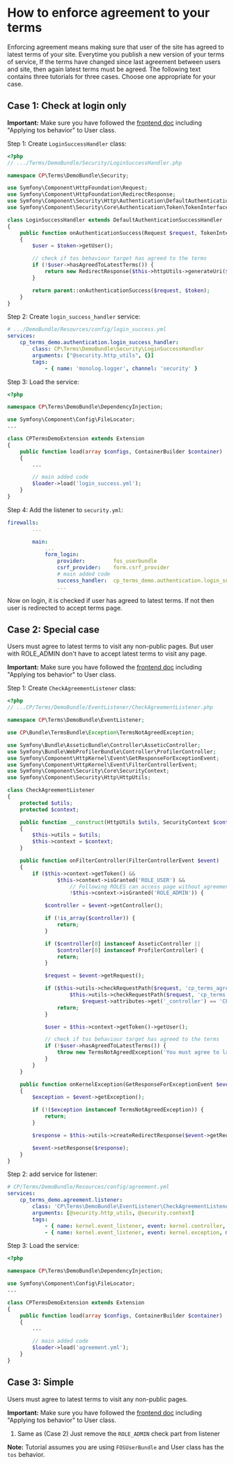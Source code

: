 How to enforce agreement to your terms
======================================

Enforcing agreement means making sure that user of the site has agreed to latest terms of your site. Everytime you publish a new version of your terms of service, If the terms have changed since last agreement between users and site, then again latest terms must be agreed. The following text contains three tutorials for three cases. Choose one appropriate for your case.

Case 1: Check at login only
---------------------------

**Important:** Make sure you have followed the [frontend doc](Resources/doc/frontend.md) including "Applying tos behavior" to User class.

Step 1: Create `LoginSuccessHandler` class:

```php
<?php
// .../Terms/DemoBundle/Security/LoginSuccessHandler.php

namespace CP\Terms\DemoBundle\Security;

use Symfony\Component\HttpFoundation\Request;
use Symfony\Component\HttpFoundation\RedirectResponse;
use Symfony\Component\Security\Http\Authentication\DefaultAuthenticationSuccessHandler;
use Symfony\Component\Security\Core\Authentication\Token\TokenInterface;

class LoginSuccessHandler extends DefaultAuthenticationSuccessHandler
{
    public function onAuthenticationSuccess(Request $request, TokenInterface $token)
    {
        $user = $token->getUser();

        // check if tos behaviour target has agreed to the terms
        if (!$user->hasAgreedToLatestTerms()) {
            return new RedirectResponse($this->httpUtils->generateUri($request, 'cp_terms_agree'));
        }

        return parent::onAuthenticationSuccess($request, $token);
    }
}

```

Step 2: Create `login_success_handler` service:

```yaml
# .../DemoBundle/Resources/config/login_success.yml
services:
    cp_terms_demo.authentication.login_success_handler:
        class: CP\Terms\DemoBundle\Security\LoginSuccessHandler
        arguments: ["@security.http_utils", {}]
        tags:
            - { name: 'monolog.logger', channel: 'security' }

```

Step 3: Load the service:

```php
<?php

namespace CP\Terms\DemoBundle\DependencyInjection;

use Symfony\Component\Config\FileLocator;
...

class CPTermsDemoExtension extends Extension
{
    public function load(array $configs, ContainerBuilder $container)
    {
        ...

        // main added code
        $loader->load('login_success.yml');
    }
}
```

Step 4: Add the listener to `security.yml`:

```yaml
firewalls:
        ...

        main:
            ...
            form_login:
                provider:         fos_userbundle
                csrf_provider:    form.csrf_provider
                # main added code
                success_handler:  cp_terms_demo.authentication.login_success_handler
                ...
```

Now on login, it is checked if user has agreed to latest terms. If not then user is redirected to accept terms page.

Case 2: Special case
--------------------

Users must agree to latest terms to visit any non-public pages. But user with ROLE_ADMIN don't have to accept latest terms to visit any page.

**Important:** Make sure you have followed the [frontend doc](Resources/doc/frontend.md) including "Applying tos behavior" to User class.

Step 1: Create `CheckAgreementListener` class:

```php
<?php
// ...CP/Terms/DemoBundle/EventListener/CheckAgreementListener.php

namespace CP\Terms\DemoBundle\EventListener;

use CP\Bundle\TermsBundle\Exception\TermsNotAgreedException;

use Symfony\Bundle\AsseticBundle\Controller\AsseticController;
use Symfony\Bundle\WebProfilerBundle\Controller\ProfilerController;
use Symfony\Component\HttpKernel\Event\GetResponseForExceptionEvent;
use Symfony\Component\HttpKernel\Event\FilterControllerEvent;
use Symfony\Component\Security\Core\SecurityContext;
use Symfony\Component\Security\Http\HttpUtils;

class CheckAgreementListener
{
    protected $utils;
    protected $context;

    public function __construct(HttpUtils $utils, SecurityContext $context)
    {
        $this->utils = $utils;
        $this->context = $context;
    }

    public function onFilterController(FilterControllerEvent $event)
    {
        if ($this->context->getToken() &&
                $this->context->isGranted('ROLE_USER') &&
                    // Following ROLES can access page without agreement
                    !$this->context->isGranted('ROLE_ADMIN')) {

            $controller = $event->getController();

            if (!is_array($controller)) {
                return;
            }

            if ($controller[0] instanceof AsseticController ||
                $controller[0] instanceof ProfilerController) {
                return;
            }

            $request = $event->getRequest();

            if ($this->utils->checkRequestPath($request, 'cp_terms_agree') ||
                    $this->utils->checkRequestPath($request, 'cp_terms') ||
                        $request->attributes->get('_controller') == 'CPTermsBundle:Frontend:agree') {
                return;
            }

            $user = $this->context->getToken()->getUser();

            // check if tos behaviour target has agreed to the terms
            if (!$user->hasAgreedToLatestTerms()) {
                throw new TermsNotAgreedException('You must agree to latest terms.');
            }
        }
    }

    public function onKernelException(GetResponseForExceptionEvent $event)
    {
        $exception = $event->getException();

        if (!($exception instanceof TermsNotAgreedException)) {
            return;
        }

        $response = $this->utils->createRedirectResponse($event->getRequest(), 'cp_terms_agree');

        $event->setResponse($response);
    }
}
```

Step 2: add service for listener:

```yaml
# CP/Terms/DemoBundle/Resources/config/agreement.yml
services:
    cp_terms_demo.agreement.listener:
        class: 'CP\Terms\DemoBundle\EventListener\CheckAgreementListener'
        arguments: [@security.http_utils, @security.context]
        tags:
            - { name: kernel.event_listener, event: kernel.controller, method: onFilterController }
            - { name: kernel.event_listener, event: kernel.exception, method: onKernelException }

```

Step 3: Load the service:

```php
<?php

namespace CP\Terms\DemoBundle\DependencyInjection;

use Symfony\Component\Config\FileLocator;
...

class CPTermsDemoExtension extends Extension
{
    public function load(array $configs, ContainerBuilder $container)
    {
        ...

        // main added code
        $loader->load('agreement.yml');
    }
}
```

Case 3: Simple
--------------

Users must agree to latest terms to visit any non-public pages.

**Important:** Make sure you have followed the [frontend doc](Resources/doc/frontend.md) including "Applying tos behavior" to User class.

1. Same as (Case 2) Just remove the `ROLE_ADMIN` check part from listener

**Note:** Tutorial assumes you are using `FOSUserBundle` and User class has the `tos` behavior.
